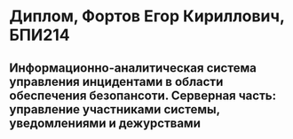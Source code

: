 # Диплом, Фортов Егор Кириллович, БПИ214
## Информационно-аналитическая система управления инцидентами в области обеспечения безопансоти. Серверная часть: управление участниками системы, уведомлениями и дежурствами
